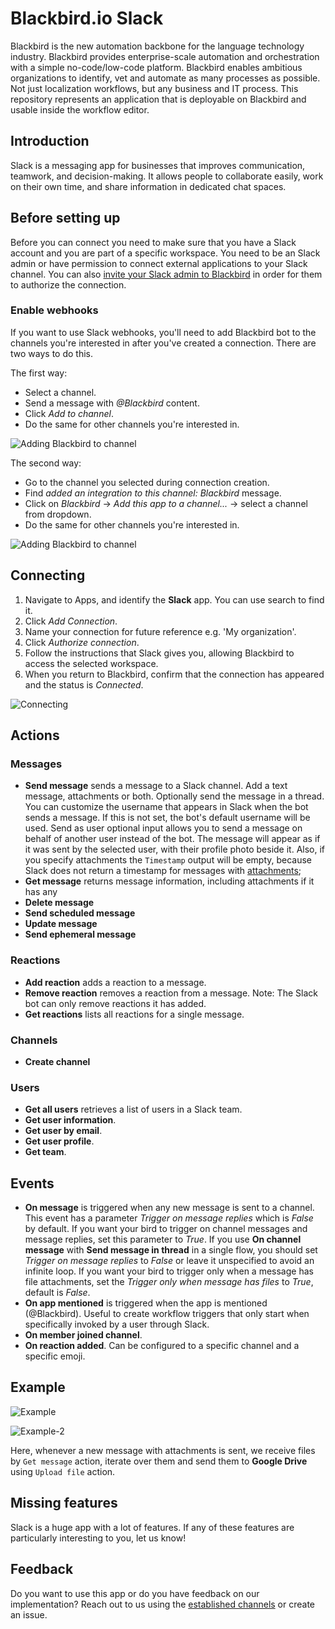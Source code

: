 # Blackbird.io Slack

Blackbird is the new automation backbone for the language technology industry. Blackbird provides enterprise-scale automation and orchestration with a simple no-code/low-code platform. Blackbird enables ambitious organizations to identify, vet and automate as many processes as possible. Not just localization workflows, but any business and IT process. This repository represents an application that is deployable on Blackbird and usable inside the workflow editor.

## Introduction

<!-- begin docs -->

Slack is a messaging app for businesses that improves communication, teamwork, and decision-making. It allows people to collaborate easily, work on their own time, and share information in dedicated chat spaces.

## Before setting up

Before you can connect you need to make sure that you have a Slack account and you are part of a specific workspace. You need to be an Slack admin or have permission to connect external applications to your Slack channel. You can also [invite your Slack admin to Blackbird](https://docs.blackbird.io/concepts/nests/#users) in order for them to authorize the connection. 

### Enable webhooks

If you want to use Slack webhooks, you'll need to add Blackbird bot to the channels you're interested in after you've created a connection. There are two ways to do this.

The first way:

- Select a channel.
- Send a message with _@Blackbird_ content.
- Click _Add to channel_.
- Do the same for other channels you're interested in.

![Adding Blackbird to channel](image/README/add_to_channel.png)

The second way:

- Go to the channel you selected during connection creation.
- Find _added an integration to this channel: Blackbird_ message.
- Click on _Blackbird_ -> _Add this app to a channel..._ -> select a channel from dropdown.
- Do the same for other channels you're interested in.

![Adding Blackbird to channel](image/README/add_to_channel2.png)

## Connecting

1. Navigate to Apps, and identify the **Slack** app. You can use search to find it.
2. Click _Add Connection_.
3. Name your connection for future reference e.g. 'My organization'.
4. Click _Authorize connection_.
5. Follow the instructions that Slack gives you, allowing Blackbird to access the selected workspace.
6. When you return to Blackbird, confirm that the connection has appeared and the status is _Connected_.

![Connecting](image/README/connecting.png)

## Actions

### Messages

- **Send message** sends a message to a Slack channel. Add a text message, attachments or both. Optionally send the message in a thread. You can customize the username that appears in Slack when the bot sends a message. If this is not set, the bot's default username will be used. Send as user optional input allows you to send a message on behalf of another user instead of the bot. The message will appear as if it was sent by the selected user, with their profile photo beside it. Also, if you specify attachments the `Timestamp` output will be empty, because Slack does not return a timestamp for messages with [attachments](https://api.slack.com/methods/files.completeUploadExternal#facts);
- **Get message** returns message information, including attachments if it has any
- **Delete message**
- **Send scheduled message**
- **Update message**
- **Send ephemeral message**

### Reactions

- **Add reaction** adds a reaction to a message.
- **Remove reaction** removes a reaction from a message. Note: The Slack bot can only remove reactions it has added.
- **Get reactions** lists all reactions for a single message.

### Channels

- **Create channel**

### Users

- **Get all users** retrieves a list of users in a Slack team.
- **Get user information**.
- **Get user by email**.
- **Get user profile**.
- **Get team**.

## Events

- **On message** is triggered when any new message is sent to a channel. This event has a parameter _Trigger on message replies_ which is _False_ by default. If you want your bird to trigger on channel messages and message replies, set this parameter to _True_. If you use **On channel message** with **Send message in thread** in a single flow, you should set _Trigger on message replies_ to _False_ or leave it unspecified to avoid an infinite loop. If you want your bird to trigger only when a message has file attachments, set the _Trigger only when message has files_ to _True_, default is _False_.
- **On app mentioned** is triggered when the app is mentioned (@Blackbird). Useful to create workflow triggers that only start when specifically invoked by a user through Slack.
- **On member joined channel**.
- **On reaction added**. Can be configured to a specific channel and a specific emoji.

## Example

![Example](image/README/example-1.png)

![Example-2](image/README/example-2.png)

Here, whenever a new message with attachments is sent, we receive files by `Get message` action, iterate over them and send them to **Google Drive** using `Upload file` action.

## Missing features

Slack is a huge app with a lot of features. If any of these features are particularly interesting to you, let us know!

## Feedback

Do you want to use this app or do you have feedback on our implementation? Reach out to us using the [established channels](https://www.blackbird.io/) or create an issue.

<!-- end docs -->
